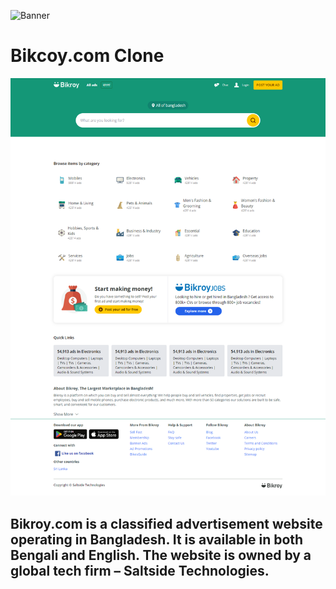 ![Banner](https://blog.bikroy.com/en/wp-content/uploads/2019/06/33769762_1917050655023929_5117723428928880640_n.png)

# Bikcoy.com Clone

![Preview](https://raw.githubusercontent.com/HasibX2000/Bikroy-Clone/main/public/Homepage-desktop.png)

## Bikroy.com is a classified advertisement website operating in Bangladesh. It is available in both Bengali and English. The website is owned by a global tech firm – Saltside Technologies.
